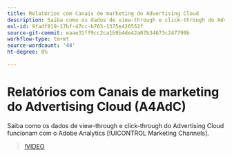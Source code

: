 ```yaml
---
title: Relatórios com Canais de marketing do Advertising Cloud
description: Saiba como os dados de view-through e click-through do Advertising Cloud funcionam com os Canais de marketing do Adobe Analytics.
exl-id: 9fadf819-17bf-47cc-b763-1375e426552f
source-git-commit: eaae31ff9cc2ca1b9b4de42a07b34673c247799b
workflow-type: tm+mt
source-wordcount: '44'
ht-degree: 0%

---
```


# Relatórios com Canais de marketing do Advertising Cloud (A4AdC)

Saiba como os dados de view-through e click-through do Advertising Cloud funcionam com o Adobe Analytics [!UICONTROL Marketing Channels].

>[!VIDEO](https://video.tv.adobe.com/v/33502)
